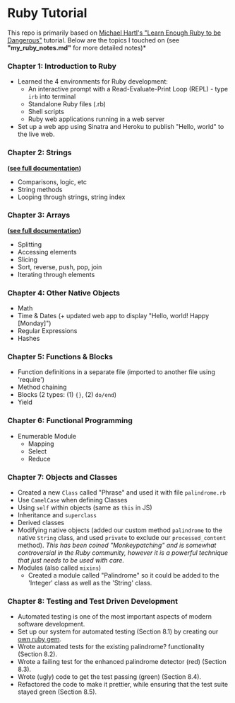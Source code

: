 # Ruby Tutorial

This repo is primarily based on [Michael Hartl's "Learn Enough Ruby to be Dangerous"](https://www.learnenough.com/courses) tutorial.  Below are the topics I touched on (see **"my_ruby_notes.md"** for more detailed notes)*

### Chapter 1:  Introduction to Ruby

- Learned the 4 environments for Ruby development:  
  - An interactive prompt with a Read-Evaluate-Print Loop (REPL) - type `irb` into terminal
  - Standalone Ruby files (.rb)
  - Shell scripts
  - Ruby web applications running in a web server
- Set up a web app using Sinatra and Heroku to publish "Hello, world" to the live web.

### Chapter 2: Strings
**([see full documentation](https://ruby-doc.org/core-2.7.0/String.html))**

- Comparisons, logic, etc
- String methods 
- Looping through strings, string index

### Chapter 3: Arrays
**([see full documentation](https://ruby-doc.org/core-2.7.0/Array.html))**

- Splitting
- Accessing elements
- Slicing
- Sort, reverse, push, pop, join
- Iterating through elements

### Chapter 4: Other Native Objects

- Math
- Time & Dates (+ updated web app to display "Hello, world! Happy [Monday]")
- Regular Expressions
- Hashes

### Chapter 5: Functions & Blocks

- Function definitions in a separate file (imported to another file using 'require')
- Method chaining
- Blocks (2 types:  (1) `{}`, (2) `do/end`)
- Yield

### Chapter 6: Functional Programming

- Enumerable Module
  - Mapping
  - Select
  - Reduce

### Chapter 7: Objects and Classes

- Created a new `Class` called "Phrase" and used it with file `palindrome.rb`
- Use `CamelCase` when defining Classes
- Using `self` within objects (same as `this` in JS)
- Inheritance and `superclass`
- Derived classes
- Modifying native objects (added our custom method `palindrome` to the native `String` class, and used `private` to exclude our `processed_content` method).  *This has been coined "Monkeypatching" and is somewhat controversial in the Ruby community, however it is a powerful technique that just needs to be used with care.*
- Modules (also called `mixins`)
  - Created a module called "Palindrome" so it could be added to the 'Integer' class as well as the 'String' class.

### Chapter 8: Testing and Test Driven Development

- Automated testing is one of the most important aspects of modern software development.
- Set up our system for automated testing (Section 8.1) by creating our [own ruby gem](https://github.com/rstock-co/rstock_palindrome).
- Wrote automated tests for the existing palindrome? functionality (Section 8.2).
- Wrote a failing test for the enhanced palindrome detector (red) (Section 8.3).
- Wrote (ugly) code to get the test passing (green) (Section 8.4).
- Refactored the code to make it prettier, while ensuring that the test suite stayed green (Section 8.5).

